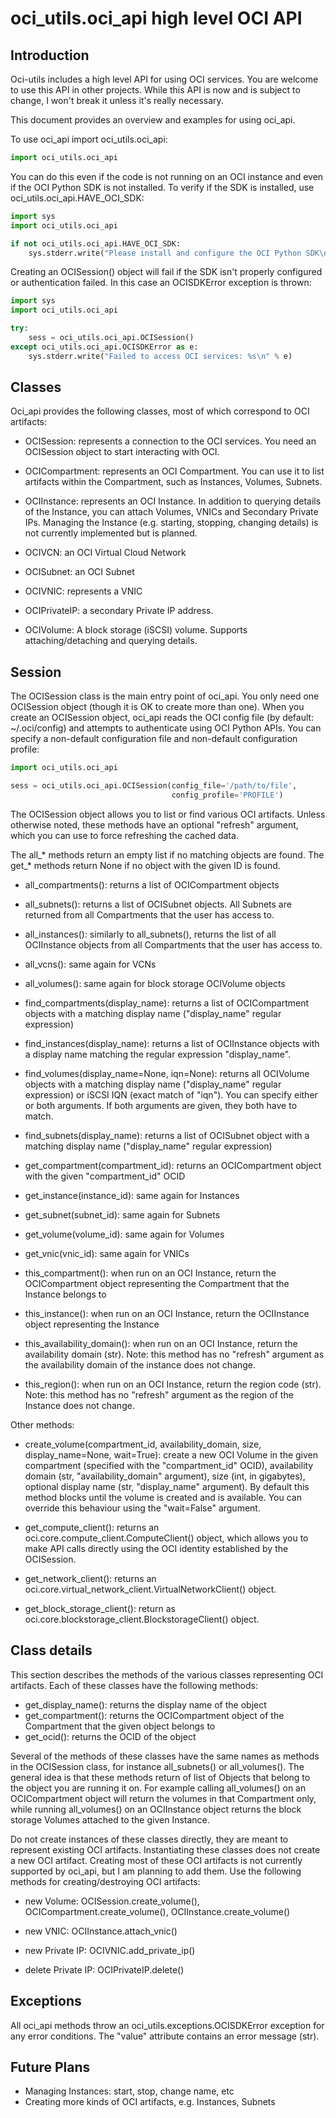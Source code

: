 # oci_utils.oci_api high level OCI API

## Introduction

Oci-utils includes a high level API for using OCI services.  You are welcome
to use this API in other projects.
While this API is now and is subject to change, I won't break it unless it's
really necessary.

This document provides an overview and examples for using oci_api.

To use oci_api import oci_utils.oci_api:

```python
import oci_utils.oci_api
```

You can do this even if the code is not running on an OCI instance and
even if the OCI Python SDK is not installed.  To verify if the SDK is
installed, use oci_utils.oci_api.HAVE_OCI_SDK:

```python
import sys
import oci_utils.oci_api

if not oci_utils.oci_api.HAVE_OCI_SDK:
    sys.stderr.write("Please install and configure the OCI Python SDK\n")
```

Creating an OCISession() object will fail if the SDK isn't properly
configured or authentication failed.  In this case an OCISDKError
exception is thrown:

```python
import sys
import oci_utils.oci_api

try:
    sess = oci_utils.oci_api.OCISession()
except oci_utils.oci_api.OCISDKError as e:
    sys.stderr.write("Failed to access OCI services: %s\n" % e)
```

## Classes

Oci_api provides the following classes, most of which correspond to OCI
artifacts:

* OCISession: represents a connection to the OCI services.  You need an
  OCISession object to start interacting with OCI.

* OCICompartment: represents an OCI Compartment.  You can use it to list
  artifacts within the Compartment, such as Instances, Volumes, Subnets.

* OCIInstance: represents an OCI Instance.  In addition to querying details
  of the Instance, you can attach Volumes, VNICs and Secondary Private IPs.
  Managing the Instance (e.g. starting, stopping, changing details) is not
  currently implemented but is planned.

* OCIVCN: an OCI Virtual Cloud Network

* OCISubnet: an OCI Subnet

* OCIVNIC: represents a VNIC

* OCIPrivateIP: a secondary Private IP address.

* OCIVolume: A block storage (iSCSI) volume.  Supports attaching/detaching and
  querying details.

## Session

The OCISession class is the main entry point of oci_api.  You only need one
OCISession object (though it is OK to create more than one).  When you create
an OCISession object, oci_api reads the OCI config file (by default:
~/.oci/config) and attempts to authenticate using OCI Python APIs.
You can specify a non-default configuration file and non-default configuration
profile:

```python
import oci_utils.oci_api

sess = oci_utils.oci_api.OCISession(config_file='/path/to/file',
                                    config_profile='PROFILE')
```

The OCISession object allows you to list or find various OCI artifacts.
Unless otherwise noted, these methods have an optional "refresh" argument,
which you can use to force refreshing the cached data.

The all_* methods return an empty list if no matching objects are found.
The get_* methods return None if no object with the given ID is found.

* all_compartments(): returns a list of OCICompartment objects

* all_subnets(): returns a list of OCISubnet objects.  All Subnets are
  returned from all Compartments that the user has access to.

* all_instances(): similarly to all_subnets(), returns the list of all
  OCIInstance objects from all Compartments that the user has access to.

* all_vcns(): same again for VCNs

* all_volumes(): same again for block storage OCIVolume objects

* find_compartments(display_name): returns a list of OCICompartment objects
  with a matching display name ("display_name" regular expression)

* find_instances(display_name): returns a list of OCIInstance objects with a
  display name matching the regular expression "display_name".

* find_volumes(display_name=None, iqn=None): returns all OCIVolume objects
  with a matching display name ("display_name" regular expression) or iSCSI
  IQN (exact match of "iqn").  You can specify either or both arguments.
  If both arguments are given, they both have to match.

* find_subnets(display_name): returns a list of OCISubnet object with a
  matching display name ("display_name" regular expression)

* get_compartment(compartment_id): returns an OCICompartment object with the
  given "compartment_id" OCID

* get_instance(instance_id): same again for Instances

* get_subnet(subnet_id): same again for Subnets

* get_volume(volume_id): same again for Volumes

* get_vnic(vnic_id): same again for VNICs

* this_compartment(): when run on an OCI Instance, return the OCICompartment
  object representing the Compartment that the Instance belongs to

* this_instance(): when run on an OCI Instance, return the OCIInstance
  object representing the Instance

* this_availability_domain(): when run on an OCI Instance, return the
  availability domain (str).  Note: this method has no "refresh" argument
  as the availability domain of the instance does not change.

* this_region(): when run on an OCI Instance, return the region code (str).
  Note: this method has no "refresh" argument as the region of the Instance
  does not change.

Other methods:

* create_volume(compartment_id, availability_domain, size,
  display_name=None, wait=True): create a new OCI Volume in the given
  compartment (specified with the "compartment_id" OCID), availability domain
  (str, "availability_domain" argument), size (int, in gigabytes),
  optional display name (str, "display_name" argument).  By default
  this method blocks until the volume is created and is available.  You can
  override this behaviour using the "wait=False" argument.

* get_compute_client(): returns an oci.core.compute_client.ComputeClient()
  object, which allows you to make API calls directly using the OCI identity
  established by the OCISession.

* get_network_client(): returns an
  oci.core.virtual_network_client.VirtualNetworkClient() object.

* get_block_storage_client(): return as
  oci.core.blockstorage_client.BlockstorageClient() object.

## Class details

This section describes the methods of the various classes representing OCI
artifacts.  Each of these classes have the following methods:

* get_display_name(): returns the display name of the object
* get_compartment(): returns the OCICompartment object of the Compartment
  that the given object belongs to
* get_ocid(): returns the OCID of the object

Several of the methods of these classes have the same names as methods
in the OCISession class, for instance all_subnets() or all_volumes().
The general idea is that these methods return of list of Objects that
belong to the object you are running it on.  For example calling
all_volumes() on an OCICompartment object will return the volumes in that
Compartment only, while running all_volumes() on an OCIInstance object
returns the block storage Volumes attached to the given Instance.

Do not create instances of these classes directly, they are meant to
represent existing OCI artifacts.  Instantiating these classes does not
create a new OCI artifact.  Creating most of these OCI artifacts is not
currently supported by oci_api, but I am planning to add them.
Use the following methods for creating/destroying OCI artifacts:

* new Volume: OCISession.create_volume(), OCICompartment.create_volume(),
  OCIInstance.create_volume()

* new VNIC: OCIInstance.attach_vnic()

* new Private IP: OCIVNIC.add_private_ip()

* delete Private IP: OCIPrivateIP.delete()

## Exceptions

All oci_api methods throw an oci_utils.exceptions.OCISDKError exception
for any error conditions.  The "value" attribute contains an error message
(str).

## Future Plans

* Managing Instances: start, stop, change name, etc
* Creating more kinds of OCI artifacts, e.g. Instances, Subnets